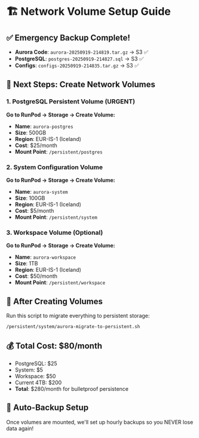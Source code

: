 # 🏗️ Network Volume Setup Guide

## ✅ Emergency Backup Complete!
- **Aurora Code**: `aurora-20250919-214819.tar.gz` → S3 ✅
- **PostgreSQL**: `postgres-20250919-214827.sql` → S3 ✅  
- **Configs**: `configs-20250919-214835.tar.gz` → S3 ✅

## 🎯 Next Steps: Create Network Volumes

### 1. PostgreSQL Persistent Volume (URGENT)
**Go to RunPod → Storage → Create Volume:**
- **Name**: `aurora-postgres`
- **Size**: 500GB
- **Region**: EUR-IS-1 (Iceland)
- **Cost**: $25/month
- **Mount Point**: `/persistent/postgres`

### 2. System Configuration Volume
**Go to RunPod → Storage → Create Volume:**
- **Name**: `aurora-system` 
- **Size**: 100GB
- **Region**: EUR-IS-1 (Iceland)
- **Cost**: $5/month
- **Mount Point**: `/persistent/system`

### 3. Workspace Volume (Optional)
**Go to RunPod → Storage → Create Volume:**
- **Name**: `aurora-workspace`
- **Size**: 1TB
- **Region**: EUR-IS-1 (Iceland)  
- **Cost**: $50/month
- **Mount Point**: `/persistent/workspace`

## 🚀 After Creating Volumes

Run this script to migrate everything to persistent storage:

```bash
/persistent/system/aurora-migrate-to-persistent.sh
```

## 💰 Total Cost: $80/month
- PostgreSQL: $25
- System: $5  
- Workspace: $50
- Current 4TB: $200
- **Total**: $280/month for bulletproof persistence

## 🔄 Auto-Backup Setup
Once volumes are mounted, we'll set up hourly backups so you NEVER lose data again!
